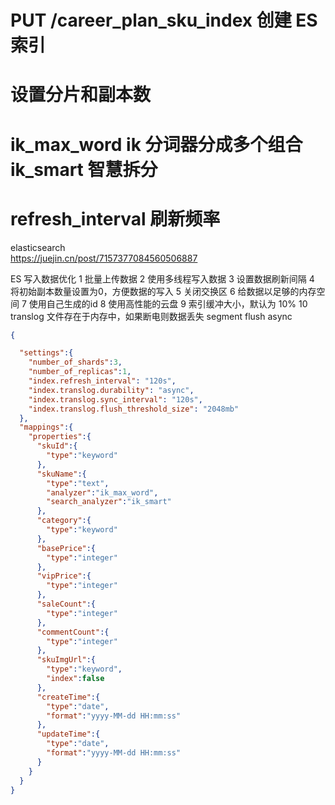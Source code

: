 # PUT /career_plan_sku_index 创建 ES 索引
# 设置分片和副本数
# ik_max_word ik 分词器分成多个组合  ik_smart 智慧拆分
# refresh_interval 刷新频率

elasticsearch  
https://juejin.cn/post/7157377084560506887

ES 写入数据优化
1 批量上传数据
2 使用多线程写入数据
3 设置数据刷新间隔
4 将初始副本数量设置为0，方便数据的写入
5 关闭交换区
6 给数据以足够的内存空间
7 使用自己生成的id
8 使用高性能的云盘
9 索引缓冲大小，默认为 10% 
10 translog 文件存在于内存中，如果断电则数据丢失 segment  flush async 


```json
{

  "settings":{
    "number_of_shards":3,
    "number_of_replicas":1,
    "index.refresh_interval": "120s",
    "index.translog.durability": "async",
    "index.translog.sync_interval": "120s",
    "index.translog.flush_threshold_size": "2048mb"
  },
  "mappings":{
    "properties":{
      "skuId":{
        "type":"keyword"
      },
      "skuName":{
        "type":"text",
        "analyzer":"ik_max_word",
        "search_analyzer":"ik_smart"
      },
      "category":{
        "type":"keyword"
      },
      "basePrice":{
        "type":"integer"
      },
      "vipPrice":{
        "type":"integer"
      },
      "saleCount":{
        "type":"integer"
      },
      "commentCount":{
        "type":"integer"
      },
      "skuImgUrl":{
        "type":"keyword",
        "index":false
      },
      "createTime":{
        "type":"date",
        "format":"yyyy-MM-dd HH:mm:ss"
      },
      "updateTime":{
        "type":"date",
        "format":"yyyy-MM-dd HH:mm:ss"
      }
    }
  }
}

```